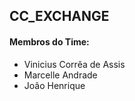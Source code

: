## CC_EXCHANGE 

#### Membros do Time: 
- Vinicius Corrêa de Assis
- Marcelle Andrade
- João Henrique


